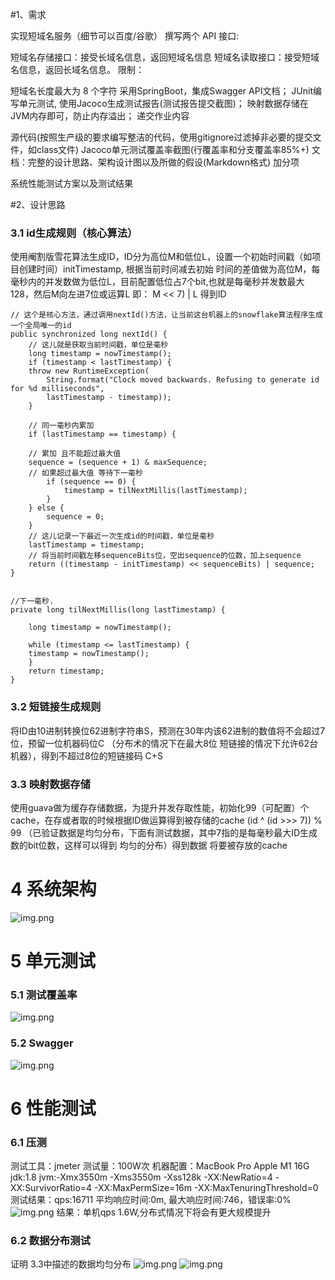 #1、需求

实现短域名服务（细节可以百度/谷歌）
撰写两个 API 接口:

短域名存储接口：接受长域名信息，返回短域名信息
短域名读取接口：接受短域名信息，返回长域名信息。
限制：

短域名长度最大为 8 个字符
采用SpringBoot，集成Swagger API文档；
JUnit编写单元测试, 使用Jacoco生成测试报告(测试报告提交截图)；
映射数据存储在JVM内存即可，防止内存溢出；
递交作业内容

源代码(按照生产级的要求编写整洁的代码，使用gitignore过滤掉非必要的提交文件，如class文件)
Jacoco单元测试覆盖率截图(行覆盖率和分支覆盖率85%+)
文档：完整的设计思路、架构设计图以及所做的假设(Markdown格式)
加分项

系统性能测试方案以及测试结果

#2、设计思路
### 3.1 id生成规则（核心算法）
使用阉割版雪花算法生成ID，ID分为高位M和低位L，设置一个初始时间戳（如项目创建时间）initTimestamp, 根据当前时间减去初始
时间的差值做为高位M，每毫秒内的并发数做为低位L，目前配置低位占7个bit,也就是每毫秒并发数最大128，然后M向左进7位或运算L
即： M << 7) | L 得到ID

    // 这个是核心方法，通过调用nextId()方法，让当前这台机器上的snowflake算法程序生成一个全局唯一的id
    public synchronized long nextId() {
        // 这儿就是获取当前时间戳，单位是毫秒
        long timestamp = nowTimestamp();
        if (timestamp < lastTimestamp) {
        throw new RuntimeException(
            String.format("Clock moved backwards. Refusing to generate id for %d milliseconds",
            lastTimestamp - timestamp));
        }

        // 同一毫秒内累加
        if (lastTimestamp == timestamp) {

        // 累加 且不能超过最大值
        sequence = (sequence + 1) & maxSequence;
        // 如果超过最大值 等待下一毫秒
            if (sequence == 0) {
                timestamp = tilNextMillis(lastTimestamp);
            }
        } else {
            sequence = 0;
        }
        // 这儿记录一下最近一次生成id的时间戳，单位是毫秒
        lastTimestamp = timestamp;
        // 将当前时间戳左移sequenceBits位，空出sequence的位数，加上sequence
        return ((timestamp - initTimestamp) << sequenceBits) | sequence;
    }

    
    //下一毫秒.
    private long tilNextMillis(long lastTimestamp) {

        long timestamp = nowTimestamp();

        while (timestamp <= lastTimestamp) {
        timestamp = nowTimestamp();
        }
        return timestamp;
    }

### 3.2 短链接生成规则
将ID由10进制转换位62进制字符串S，预测在30年内该62进制的数值将不会超过7位，预留一位机器码位C （分布术的情况下在最大8位
短链接的情况下允许62台机器），得到不超过8位的短链接码 C+S


### 3.3 映射数据存储
使用guava做为缓存存储数据，为提升并发存取性能，初始化99（可配置）个cache，在存或者取的时候根据ID做运算得到被存储的cache
(id ^ (id >>> 7)) % 99 （已验证数据是均匀分布，下面有测试数据，其中7指的是每毫秒最大ID生成数的bit位数，这样可以得到
均匀的分布）得到数据 将要被存放的cache


# 4 系统架构
![img.png](https://xeducationfile-stg.oss-cn-hangzhou.aliyuncs.com/smartcall/dialogue/audio/tts/real/c6155567-dda2-4395-a68a-9fc40a5133c9_c.jpeg)

# 5 单元测试
### 5.1 测试覆盖率
![img.png](https://xeducationfile-stg.oss-cn-hangzhou.aliyuncs.com/smartcall/dialogue/audio/tts/real/3932618a-ec9a-4d64-bdcf-b191d6db2df1_a.jpeg)

### 5.2 Swagger
![img.png](https://xeducationfile-stg.oss-cn-hangzhou.aliyuncs.com/smartcall/dialogue/audio/tts/real/98b19ba0-c062-4e74-bdd7-c60d075c1f4b_b.jpeg)

# 6 性能测试
### 6.1 压测
测试工具：jmeter
测试量：100W次
机器配置：MacBook Pro Apple M1 16G
jdk:1.8
jvm:-Xmx3550m -Xms3550m -Xss128k -XX:NewRatio=4 -XX:SurvivorRatio=4 -XX:MaxPermSize=16m -XX:MaxTenuringThreshold=0
测试结果：qps:16711 平均响应时间:0m, 最大响应时间:746，错误率:0%
![img.png](https://xeducationfile-stg.oss-cn-hangzhou.aliyuncs.com/smartcall/dialogue/audio/tts/real/bc540fde-5d84-4b65-a669-fa46e985e374_d.jpeg)
结果：单机qps 1.6W,分布式情况下将会有更大规模提升

### 6.2 数据分布测试
证明 3.3中描述的数据均匀分布
![img.png](https://xeducationfile-stg.oss-cn-hangzhou.aliyuncs.com/smartcall/dialogue/audio/tts/real/a781b81f-04e9-4248-a03d-bb8da1e11228_e.jpeg)
![img.png](https://xeducationfile-stg.oss-cn-hangzhou.aliyuncs.com/smartcall/dialogue/audio/tts/real/b8a506a0-1a9a-409a-9fc3-434bb8a9e2dd_f.jpeg)

